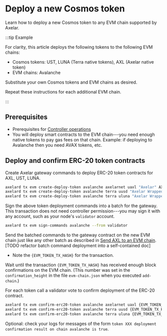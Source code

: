 # Deploy a new Cosmos token

Learn how to deploy a new Cosmos token to any EVM chain supported by Axelar.

:::tip Example

For clarity, this article deploys the following tokens to the following EVM chains:

- Cosmos tokens: UST, LUNA (Terra native tokens), AXL (Axelar native token)
- EVM chains: Avalanche

Substitute your own Cosmos tokens and EVM chains as desired.

Repeat these instructions for each additional EVM chain.

:::

## Prerequisites

- Prerequisites for [Controller operations](../controller.md)
- You will deploy smart contracts to the EVM chain---you need enough native tokens to pay gas fees on that chain. Example: if deploying to Avalanche then you need AVAX tokens, etc.

## Deploy and confirm ERC-20 token contracts

Create Axelar gateway commands to deploy ERC-20 token contracts for AXL, UST, LUNA.

```bash
axelard tx evm create-deploy-token avalanche axelarnet uaxl "Axelar" AXL 6 0 10000000 --from controller
axelard tx evm create-deploy-token avalanche terra uusd "Axelar Wrapped UST" UST 6 0 10000000 --from controller
axelard tx evm create-deploy-token avalanche terra uluna "Axelar Wrapped LUNA" LUNA 6 0 100000 --from controller
```

Sign the above token deployment commands into a batch for the gateway.
This transaction does not need controller permission---you may sign it with any account, such as your node's `validator` account.

```bash
axelard tx evm sign-commands avalanche --from validator
```

Send the batched commands to the gateway contract on the new EVM chain just like any other batch as described in [Send AXL to an EVM chain](dev/cli/axl-to-evm.md). [TODO refactor batch command deployment into a self-contained doc]

- Note the `{EVM_TOKEN_TX_HASH}` for the transaction.

Wait until the transaction `{EVM_TOKEN_TX_HASH}` has received enough block confirmations on the EVM chain. (This number was set in the `confirmation_height` in the file `evm-chain.json` when you executed `add-chain`.)

For each token call a validator vote to confirm deployment of the ERC-20 contract.

```bash
axelard tx evm confirm-erc20-token avalanche axelarnet uaxl {EVM_TOKEN_TX_HASH} --from controller
axelard tx evm confirm-erc20-token avalanche terra uusd {EVM_TOKEN_TX_HASH} --from controller
axelard tx evm confirm-erc20-token avalanche terra uluna {EVM_TOKEN_TX_HASH} --from controller
```

Optional: check your logs for messages of the form `token XXX deployment confirmation result on chain avalanche is true`.
